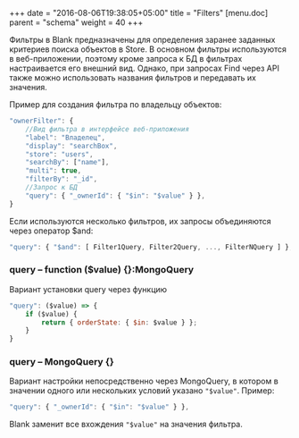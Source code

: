 +++
date = "2016-08-06T19:38:05+05:00"
title = "Filters"
[menu.doc]
    parent = "schema"
    weight = 40
+++

Фильтры в Blank предназначены для определения заранее заданных критериев поиска объектов в Store.
В основном фильтры используются в веб-приложении, поэтому кроме запроса к БД в фильтрах настраивается
его внешний вид. Однако, при запросах Find через API также можно использовать названия фильтров и передавать
их значения.

Пример для создания фильтра по владельцу объектов:
~~~javascript
"ownerFilter": {
    //Вид фильтра в интерфейсе веб-приложения
    "label": "Владелец",
    "display": "searchBox",
    "store": "users",
    "searchBy": ["name"],
    "multi": true,
    "filterBy": "_id",
    //Запрос к БД
    "query": { "_ownerId": { "$in": "$value" } },
}
~~~

Если используются несколько фильтров, их запросы объединяются через оператор $and:
~~~javascript
"query": { "$and": [ Filter1Query, Filter2Query, ..., FilterNQuery ] },
~~~

### query – funсtion ($value) {}:MongoQuery
Вариант установки query через функцию
~~~javascript
"query": ($value) => {
    if ($value) {
        return { orderState: { $in: $value } };
    }
}
~~~
### query – MongoQuery {}
Вариант настройки непосредственно через MongoQuery, в котором в значении одного или нескольких
условий указано `"$value"`. Пример:
```javascript
"query": { "_ownerId": { "$in": "$value" } },
```
Blank заменит все вхождения `"$value"` на значения фильтра.